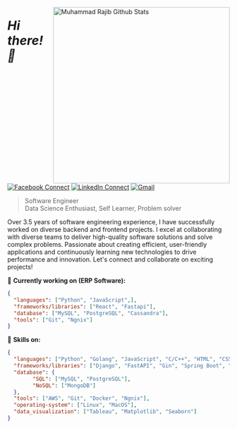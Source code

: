 [<img align="right" width="400" src="https://github-readme-stats.vercel.app/api?username=muhammad-rajib&&show_icons=true&theme=tokyonight&count_private=true" alt="Muhammad Rajib Github Stats"/>](https://github.com/muhammad-rajib)

# *Hi there! 👋*

[![Facebook Connect](https://img.shields.io/badge/Facebook-1877F2?style=for-the-badge&logo=facebook&logoColor=white)](https://www.facebook.com/muhammadrajib8521/)
[![LinkedIn Connect](https://img.shields.io/badge/LinkedIn-0077B5?style=for-the-badge&logo=linkedin&logoColor=white)](https://www.linkedin.com/in/muhammad-rajib-5369921b7/)
[![Gmail](https://img.shields.io/badge/Gmail-D14836?style=for-the-badge&logo=gmail&logoColor=white)](mailto:rajibhossain8521@gmail.com?subject=From%20GitHub&&body=Hi,%20there.%20Found%20you%20on%20GitHub!%20Let's%20talk%20about...)

> Software Engineer <br/>
> Data Science Enthusiast, Self Learner, Problem solver

Over 3.5 years of software engineering experience, I have successfully worked on diverse backend and frontend projects. I excel at collaborating with diverse teams to deliver high-quality software solutions and solve complex problems. Passionate about creating efficient, user-friendly applications and continuously learning new technologies to drive performance and innovation. Let's connect and collaborate on exciting projects!

🔭 <b>Currently working on (ERP Software):</b>
```json
{
  "languages": ["Python", "JavaScript",],
  "frameworks/libraries": ["React", "Fastapi"],
  "database": ["MySQL", "PostgreSQL", "Cassandra"],
  "tools": ["Git", "Ngnix"]
}
```

🔭 <b>Skills on:</b>
```json
{
  "languages": ["Python", "Golang", "JavaScript", "C/C++", "HTML", "CSS"],
  "frameworks/libraries": ["Django", "FastAPI", "Gin", "Spring Boot", "SqlAlchemy", "NumPy", "Pandas"],
  "database": {
        "SQL": ["MySQL", "PostgreSQL"],
        "NoSQL": ["MongoDB"]
  },
  "tools": ["AWS", "Git", "Docker", "Ngnix"],
  "operating-system": ["Linux", "MacOS"],
  "data_visualization": ["Tableau", "Matplotlib", "Seaborn"]
}
```
